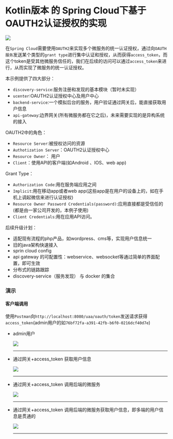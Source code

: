 # Kotlin版本 的 Spring Cloud下基于OAUTH2认证授权的实现  


![](https://github.com/nothingp/springboot-nothing/blob/master/images/architecture.png)


在`Spring Cloud`需要使用`OAUTH2`来实现多个微服务的统一认证授权，通过向`OAUTH服务`发送某个类型的`grant type`进行集中认证和授权，从而获得`access_token`，而这个token是受其他微服务信任的，我们在后续的访问可以通过`access_token`来进行，从而实现了微服务的统一认证授权。

本示例提供了四大部分：

- `discovery-service`:服务注册和发现的基本模块（暂时未实现）
- `ucenter`:OAUTH2认证授权中心及用户中心
- `backend-service`:一个模拟后台的服务，用户验证通过网关后，能直接获取用户信息
- `api-gateway`:边界网关(所有微服务都在它之后)，未来需要实现的是异构系统的接入

OAUTH2中的角色：

- `Resource Server`:被授权访问的资源
- `Authotization Server`：OAUTH2认证授权中心
- `Resource Owner`： 用户
- `Client`：使用API的客户端(如Android 、IOS、web app)

Grant Type：

- `Authorization Code`:用在服务端应用之间
- `Implicit`:用在移动app或者web app(这些app是在用户的设备上的，如在手机上调起微信来进行认证授权)
- `Resource Owner Password Credentials(password)`:应用直接都是受信任的(都是由一家公司开发的，本例子使用)
- `Client Credentials`:用在应用API访问。



后续升级计划：

- 适配现有流程的php产品，如wordpress、cms等，实现用户信息统一
- 旧的java架构快速接入
- sprin cloud config 
- api gateway 的可配置性：webservice、websocket等通过简单的界面配置，即可生效
- 分布式的链路跟踪
- discovery-service（服务发现） 与 docker 的集合


### 演示

#### 客户端调用

使用`Postman`向`http://localhost:8080/uaa/oauth/token`发送请求获得`access_token`(admin用户的如`76bf72fa-a391-42fb-b6f0-0216dcf40d7e`)

- admin用户

  ![](https://github.com/nothingp/springboot-nothing/blob/master/images/step1.jpeg)

  -------------

- 通过网关+access_token 获取用户信息

  ![](https://github.com/nothingp/springboot-nothing/blob/master/images/step2.jpeg)

  -------------
  
- 通过网关+access_token 调用后端的微服务

  ![](https://github.com/nothingp/springboot-nothing/blob/master/images/step3.jpeg)

  -------------
  
- 通过网关+access_token 调用后端的微服务获取用户信息，即多端的用户信息是贯通的

  ![](https://github.com/nothingp/springboot-nothing/blob/master/images/step4.jpeg)

  -------------